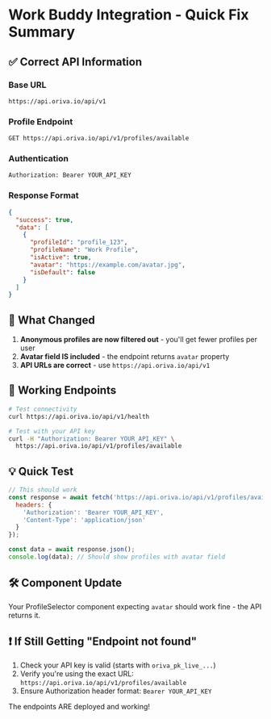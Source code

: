 # Work Buddy Integration - Quick Fix Summary

## ✅ **Correct API Information**

### **Base URL**
```
https://api.oriva.io/api/v1
```

### **Profile Endpoint**
```
GET https://api.oriva.io/api/v1/profiles/available
```

### **Authentication**
```
Authorization: Bearer YOUR_API_KEY
```

### **Response Format**
```json
{
  "success": true,
  "data": [
    {
      "profileId": "profile_123",
      "profileName": "Work Profile",
      "isActive": true,
      "avatar": "https://example.com/avatar.jpg",
      "isDefault": false
    }
  ]
}
```

## 🔧 **What Changed**

1. **Anonymous profiles are now filtered out** - you'll get fewer profiles per user
2. **Avatar field IS included** - the endpoint returns `avatar` property
3. **API URLs are correct** - use `https://api.oriva.io/api/v1`

## 🚀 **Working Endpoints**

```bash
# Test connectivity
curl https://api.oriva.io/api/v1/health

# Test with your API key
curl -H "Authorization: Bearer YOUR_API_KEY" \
  https://api.oriva.io/api/v1/profiles/available
```

## 💡 **Quick Test**

```javascript
// This should work
const response = await fetch('https://api.oriva.io/api/v1/profiles/available', {
  headers: {
    'Authorization': 'Bearer YOUR_API_KEY',
    'Content-Type': 'application/json'
  }
});

const data = await response.json();
console.log(data); // Should show profiles with avatar field
```

## 🛠️ **Component Update**

Your ProfileSelector component expecting `avatar` should work fine - the API returns it.

## ❗ **If Still Getting "Endpoint not found"**

1. Check your API key is valid (starts with `oriva_pk_live_...`)
2. Verify you're using the exact URL: `https://api.oriva.io/api/v1/profiles/available`
3. Ensure Authorization header format: `Bearer YOUR_API_KEY`

The endpoints ARE deployed and working!